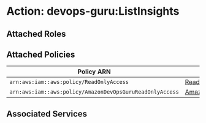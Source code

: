 # Action: devops-guru:ListInsights

## Attached Roles

## Attached Policies

| Policy ARN | Policy Name |
|------------|-------------|
| `arn:aws:iam::aws:policy/ReadOnlyAccess` | [ReadOnlyAccess](../policies.md#readonlyaccess) |
| `arn:aws:iam::aws:policy/AmazonDevOpsGuruReadOnlyAccess` | [AmazonDevOpsGuruReadOnlyAccess](../policies.md#amazondevopsgurureadonlyaccess) |

## Associated Services

